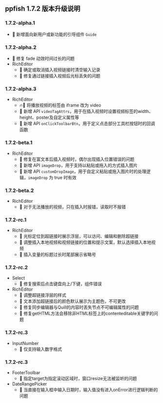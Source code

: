 ## ppfish 1.7.2 版本升级说明

### 1.7.2-alpha.1
- 🎊 新增面向新用户或新功能的引导组件 `Guide`

### 1.7.2-alpha.2
- 🐛 修复 fade 动效时间过长的问题
- RichEditor
  - 🔨 确定或取消插入视频链接时清空输入记录
  - 🐛 修复通过链接插入视频后光标丢失的问题

### 1.7.2-alpha.3
- RichEditor
  - 🔥🔨 将播放视频的标签由 iframe 改为 video
  - 🎊 新增 API `videoTagAttrs`，用于在插入视频时设置视频标签的width、height、poster及自定义属性等
  - 🎊 新增 API `onClickToolbarBtn`，用于定义点击部分工具栏按钮时的回调函数

### 1.7.2-beta.1
- RichEditor
  - 🐛 修复在富文本后插入视频时，偶尔出现插入位置错误的问题
  - 🎊 新增 API `imageDrop`，用于支持以粘贴或拖入的方式插入图片
  - 🎊 新增 API `customDropImage`，用于自定义粘贴或拖入图片时的处理逻辑，`imageDrop` 为 true 时有效

### 1.7.2-beta.2
- RichEditor
  - 🔨 对于无法播放的视频，只在插入时报错，读取时不报错

### 1.7.2-rc.1
- RichEditor
  - 🎊 光标定位到超链接时展示浮层，可以访问、编辑和删除超链接
  - 🔨 调整插入本地视频和视频链接的位置和提示文案，默认选择插入本地视频
  - 🔨 插入变量的标题过长时尾部展示省略号

### 1.7.2-rc.2
- Select
  - 🐛 修复搜索后点击键盘向上/下键，组件错误
- RichEditor
  - 🔨 调整超链接浮层的样式
  - 🔨 文本添加超链接后的颜色默认展示为主题色，不可更改
  - 🐛 修复同步编辑器与Quill的内容时丢失节点不可编辑属性的问题
  - 🐛 修复getHTML方法会移除非HTML标签上的contenteditable关键字的问题

### 1.7.2-rc.3
- InputNumber
  -  🔨 仅支持输入数字格式
  
### 1.7.2-rc.3
- FooterToolbar
  - 🐛 指定target为指定滚动区域时，窗口resize无法被监听的问题
- DateRangePicker
  - 🐛 当直接在输入框中输入日期时，输入值没有进入onError进行逻辑判断的问题
